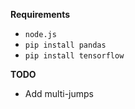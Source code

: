 **Requirements**
- `node.js`
- `pip install pandas`
- `pip install tensorflow`

**TODO**
- Add multi-jumps